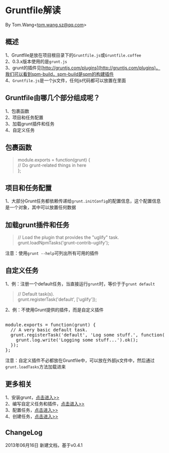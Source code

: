 # Gruntfile解读 #
By Tom.Wang<tom.wang.sz@qq.com\>

## 概述 ##
1、Gruntfile是放在项目根目录下的`Gruntfile.js`或`Gruntfile.coffee`  
2、0.3.x版本使用的是`grunt.js`  
3、grunt的插件见[http://gruntjs.com/plugins](http://gruntjs.com/plugins)，我们可以看到spm-build，spm-build是spm的构建插件  
4、`Gruntfile.js`是一个js文件，任何js代码都可以放置在里面  

## Gruntfile由哪几个部分组成呢？ ##
1、包裹函数  
2、项目和任务配置  
3、加载grunt插件和任务  
4、自定义任务  

## 包裹函数 ##
> module.exports = function(grunt) {  
>    // Do grunt-related things in here  
> };

## 项目和任务配置 ##
1、大部分Grunt任务都依赖传递给`grunt.initConfig`的配置信息，这个配置信息是一个对象，其中可以放置任何数据  

## 加载grunt插件和任务 ##
> // Load the plugin that provides the "uglify" task.  
> grunt.loadNpmTasks('grunt-contrib-uglify');

注意：使用`grunt --help`可列出所有可用的插件  

## 自定义任务 ##
1、例：注册一个default任务，当直接运行`grunt`时，等价于于`grunt default`  
> // Default task(s).  
> grunt.registerTask('default', ['uglify']);

2、例：不使用Grunt提供的插件，而是自定义插件 
<pre> 
module.exports = function(grunt) {  
  // A very basic default task.  
  grunt.registerTask('default', 'Log some stuff.', function() {  
    grunt.log.write('Logging some stuff...').ok();  
  });  
};
</pre>
注意：自定义插件不必都放在Gruntfile中，可以放在外部js文件中，然后通过`grunt.loadTasks`方法加载进来  

## 更多相关 ##
1、安装grunt，[点击进入>>](http://gruntjs.com/installing-grunt/)  
2、编写自定义任务和插件，[点击进入>>](http://gruntjs.com/grunt)  
3、配置任务，[点击进入>>](http://gruntjs.com/configuring-tasks)  
4、创建任务，[点击进入>>](http://gruntjs.com/creating-tasks/)  

## ChangeLog ##
2013年06月16日 新建文档，基于v0.4.1